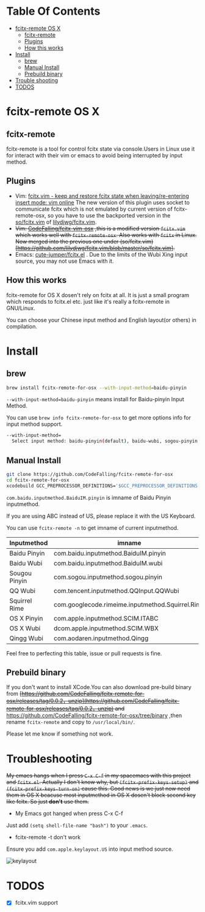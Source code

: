 Table Of Contents
====================================================================

<!-- START doctoc generated TOC please keep comment here to allow auto update -->
<!-- DON'T EDIT THIS SECTION, INSTEAD RE-RUN doctoc TO UPDATE -->


- [fcitx-remote OS X](#fcitx-remote-os-x)
  - [fcitx-remote](#fcitx-remote)
  - [Plugins](#plugins)
  - [How this works](#how-this-works)
- [Install](#install)
  - [brew](#brew)
  - [Manual Install](#manual-install)
  - [Prebuild binary](#prebuild-binary)
- [Trouble shooting](#trouble-shooting)
- [TODOS](#todos)

<!-- END doctoc generated TOC please keep comment here to allow auto update -->

fcitx-remote OS X
=================

fcitx-remote
------------

fcitx-remote is a tool for control fcitx state via console.Users in
Linux use it for interact with their vim or emacs to avoid being
interrupted by input method.

Plugins
-------

-   Vim: [fcitx.vim - keep and restore fcitx state when
    leaving/re-entering insert mode: vim
    online](http://www.vim.org/scripts/script.php?script_id=3764)
    The new version of this plugin uses socket to communicate fcitx which is
    not emulated by current version of fcitx-remote-osx, so you have to use
    the backported version in the [so/fcitx.vim](https://github.com/lilydjwg/fcitx.vim/blob/master/so/fcitx.vim) of [lilydjwg/fcitx.vim](https://github.com/lilydjwg/fcitx.vim/blob/master/so/fcitx.vim).
-   ~~Vim:
    [CodeFalling/fcitx-vim-osx](https://github.com/CodeFalling/fcitx-vim-osx)
    ,this is a modified version `fcitx.vim` which works well with
    `fcitx-remote-osx`. Also works with `fcitx` in Linux. Now merged into the
    previous one under (so/fcitx.vim)[https://github.com/lilydjwg/fcitx.vim/blob/master/so/fcitx.vim].~~
-   Emacs:
    [cute-jumper/fcitx.el](https://github.com/cute-jumper/fcitx.el)
    . Due to the limits of the Wubi Xing input source, you may not use Emacs with it.

How this works
--------------

fcitx-remote for OS X dosen't rely on fcitx at all. It is just a small
program which responds to fcitx.el etc. just like it's really a fcitx-remote in
GNU/Linux.

You can choose your Chinese input method and English layout(or others)
in compilation.

Install
=======

brew
----

```bash
brew install fcitx-remote-for-osx --with-input-method=baidu-pinyin
```

`--with-input-method=baidu-pinyin` means install for Baidu-pinyin Input
Method.

You can use `brew info fcitx-remote-for-osx` to get more options info
for input method support.

```bash
--with-input-method=
  Select input method: baidu-pinyin(default), baidu-wubi, sogou-pinyin, qq-wubi, squirrel-rime, osx-pinyin, osx-wubi
```

Manual Install
--------------

```bash
git clone https://github.com/CodeFalling/fcitx-remote-for-osx
cd fcitx-remote-for-osx
xcodebuild GCC_PREPROCESSOR_DEFINITIONS='$GCC_PREPROCESSOR_DEFINITIONS CHINNESE_KEYBOARD_LAYOUT=@\"com.baidu.inputmethod.BaiduIM.pinyin\"' install
```

`com.baidu.inputmethod.BaiduIM.pinyin` is imname of Baidu Pinyin
inputmethod.

If you are using ABC instead of US, please replace it with the US Keyboard.

You can use `fcitx-remote -n` to get imname of current inputmethod.

Inputmethod   | imname
------------- | --------------------------------------------------
Baidu Pinyin  | com.baidu.inputmethod.BaiduIM.pinyin
Baidu Wubi    | com.baidu.inputmethod.BaiduIM.wubi
Sougou Pinyin | com.sogou.inputmethod.sogou.pinyin
QQ Wubi       | com.tencent.inputmethod.QQInput.QQWubi
Squirrel Rime | com.googlecode.rimeime.inputmethod.Squirrel.Rime
OS X Pinyin   | com.apple.inputmethod.SCIM.ITABC
OS X Wubi     | dcom.apple.inputmethod.SCIM.WBX
Qingg Wubi    | com.aodaren.inputmethod.Qingg

Feel free to perfecting this table, issue or pull requests is fine.

Prebuild binary
---------------

If you don't want to install XCode.You can also download pre-build
binary from
~~[https://github.com/CodeFalling/fcitx-remote-for-osx/releases/tag/0.0.2，unzip](https://github.com/CodeFalling/fcitx-remote-for-osx/releases/tag/0.0.2，unzip)
and~~ <https://github.com/CodeFalling/fcitx-remote-for-osx/tree/binary>
,then rename `fcitx-remote` and copy to `/usr/local/bin/`.

Please let me know if something not work.

Troubleshooting
================

~~My emacs hangs when I press `C-x C-f` in my spacemacs with this project
and `fcitx.el`. Actually I don't know why, but `(fcitx-prefix-keys-setup)`
and `(fcitx-prefix-keys-turn-on)` cause this. Good news is we just now
need them in OS X beacuse most inputmethod in OS X dosen't block second
key like fcitx. So just **don't** use them.~~

-   My Emacs got hanged when press C-x C-f

Just add `(setq shell-file-name "bash")` to your `.emacs`.

-   fcitx-remote -t don't work

Ensure you add `com.apple.keylayout.US` into input method source.

![keylayout](https://cloud.githubusercontent.com/assets/5436704/13461653/d1404578-e0bd-11e5-8326-f7ca07558964.png)

TODOS
=====

- [X] fcitx.vim support

